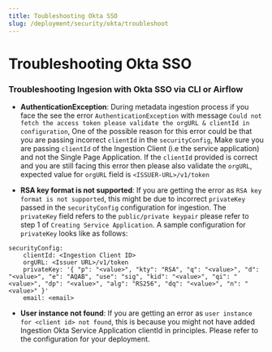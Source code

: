 ```yaml
---
title: Toubleshooting Okta SSO
slug: /deployment/security/okta/troubleshoot
---
```


# Troubleshooting Okta SSO

### Troubleshooting Ingesion with Okta SSO via CLI or Airflow

- **AuthenticationException**: During metadata ingestion process if you face the see the error `AuthenticationException` with message `Could not fetch the access token please validate the orgURL & clientId in configuration`, One of the possible reason for this error could be that you are passing incorrect `clientId` in the `securityConfig`, Make sure you are passing `clientId` of the Ingestion Client (i.e the service application) and not the Single Page Application. If the `clientId` provided is correct and you are still facing this error then please also validate the `orgURL`, expected value for `orgURL` field is `<ISSUER-URL>/v1/token`

- **RSA key format is not supported**: If you are getting the error as `RSA key format is not supported`, this might be due to incorrect `privateKey` passed in the `securityConfig` configuration for ingestion. The `privateKey` field refers to the `public/private keypair` please refer to step 1 of `Creating Service Application`. A sample configuration for `privateKey` looks like as follows:
```
securityConfig:
    clientId: <Ingestion Client ID>
    orgURL: <Issuer URL>/v1/token
    privateKey: '{ "p": "<value>", "kty": "RSA", "q": "<value>", "d": "<value>", "e": "AQAB", "use": "sig", "kid": "<value>", "qi": "<value>", "dp": "<value>", "alg": "RS256", "dq": "<value>", "n": "<value>" }'
    email: <email>
```

- **User instance not found**: If you are getting an error as `user instance for <client id> not found`, this is because you might not have added Ingestion Okta Service Application clientId in principles. Please refer to the configuration for your deployment.
